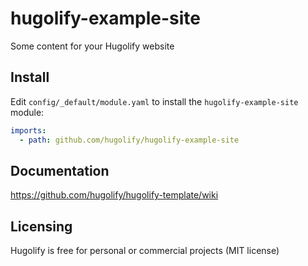 # hugolify-example-site

Some content for your Hugolify website

## Install
Edit `config/_default/module.yaml` to install the `hugolify-example-site` module:
```yml
imports:
  - path: github.com/hugolify/hugolify-example-site
```

## Documentation
https://github.com/hugolify/hugolify-template/wiki

## Licensing
Hugolify is free for personal or commercial projects (MIT license)
